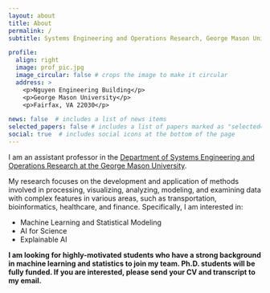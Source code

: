 ```yaml
---
layout: about
title: About
permalink: /
subtitle: Systems Engineering and Operations Research, George Mason University

profile:
  align: right
  image: prof_pic.jpg
  image_circular: false # crops the image to make it circular
  address: >
    <p>Nguyen Engineering Building</p>
    <p>George Mason University</p>
    <p>Fairfax, VA 22030</p>

news: false  # includes a list of news items
selected_papers: false # includes a list of papers marked as "selected={true}"
social: true  # includes social icons at the bottom of the page
---
```


I am an assistant professor in the [Department of Systems Engineering and Operations Research at the George Mason University](https://seor.gmu.edu/).

My research focuses on the development and application of methods involved in processing, visualizing, analyzing, modeling, and examining data with complex features in various areas, such as transportation, bioinformatics, healthcare, and finance. Specifically, I am interested in:
 - Machine Learning and Statistical Modeling
 - AI for Science
 - Explainable AI

**I am looking for highly-motivated students who have a strong background in machine learning and statistics to join my team. Ph.D. students will be fully funded. If you are interested, please send your CV and transcript to my email.**